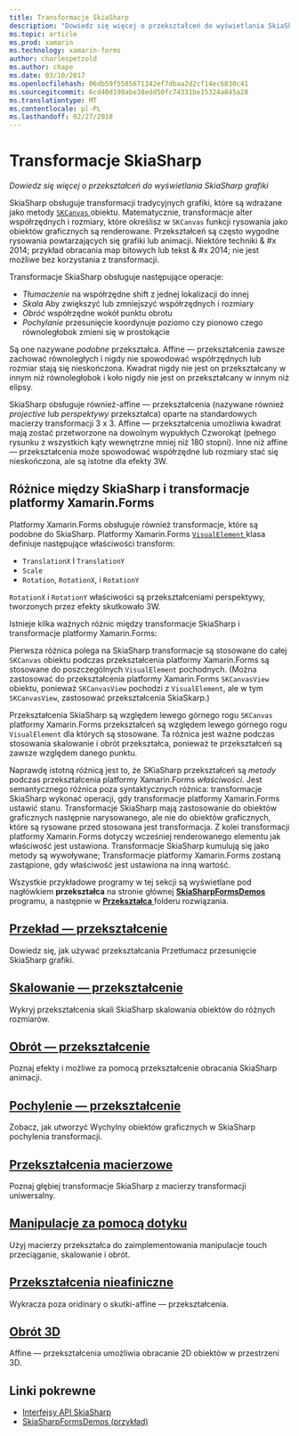 ```yaml
---
title: Transformacje SkiaSharp
description: "Dowiedz się więcej o przekształceń do wyświetlania SkiaSharp grafiki"
ms.topic: article
ms.prod: xamarin
ms.technology: xamarin-forms
author: charlespetzold
ms.author: chape
ms.date: 03/10/2017
ms.openlocfilehash: 06db59f5585671342ef7dbaa2d2cf14ec6830c41
ms.sourcegitcommit: 6cd40d190abe38edd50fc74331be15324a845a28
ms.translationtype: MT
ms.contentlocale: pl-PL
ms.lasthandoff: 02/27/2018
---
```

# <a name="skiasharp-transforms"></a>Transformacje SkiaSharp

_Dowiedz się więcej o przekształceń do wyświetlania SkiaSharp grafiki_

SkiaSharp obsługuje transformacji tradycyjnych grafiki, które są wdrażane jako metody [ `SKCanvas` ](https://developer.xamarin.com/api/type/SkiaSharp.SKCanvas/) obiektu. Matematycznie, transformacje alter współrzędnych i rozmiary, które określisz w `SKCanvas` funkcji rysowania jako obiektów graficznych są renderowane. Przekształceń są często wygodne rysowania powtarzających się grafiki lub animacji. Niektóre techniki & #x 2014; przykład obracania map bitowych lub tekst & #x 2014; nie jest możliwe bez korzystania z transformacji.

Transformacje SkiaSharp obsługuje następujące operacje:

- *Tłumaczenie* na współrzędne shift z jednej lokalizacji do innej
- *Skala* Aby zwiększyć lub zmniejszyć współrzędnych i rozmiary
- *Obróć* współrzędne wokół punktu obrotu
- *Pochylanie* przesunięcie koordynuje poziomo czy pionowo czego równoległobok zmieni się w prostokącie

Są one nazywane *podobne* przekształca. Affine — przekształcenia zawsze zachować równoległych i nigdy nie spowodować współrzędnych lub rozmiar stają się nieskończona. Kwadrat nigdy nie jest on przekształcany w innym niż równoległobok i koło nigdy nie jest on przekształcany w innym niż elipsy.

SkiaSharp obsługuje również-affine — przekształcenia (nazywane również *projective* lub *perspektywy* przekształca) oparte na standardowych macierzy transformacji 3 x 3. Affine — przekształcenia umożliwia kwadrat mają zostać przetworzone na dowolnym wypukłych Czworokąt (pełnego rysunku z wszystkich kąty wewnętrzne mniej niż 180 stopni). Inne niż affine — przekształcenia może spowodować współrzędne lub rozmiary stać się nieskończona, ale są istotne dla efekty 3W.

## <a name="differences-between-skiasharp-and-xamarinforms-transforms"></a>Różnice między SkiaSharp i transformacje platformy Xamarin.Forms

Platformy Xamarin.Forms obsługuje również transformacje, które są podobne do SkiaSharp. Platformy Xamarin.Forms [ `VisualElement` ](https://developer.xamarin.com/api/type/Xamarin.Forms.VisualElement/) klasa definiuje następujące właściwości transform:

- `TranslationX` I `TranslationY`
- `Scale`
- `Rotation`, `RotationX`, i `RotationY`

`RotationX` i `RotationY` właściwości są przekształceniami perspektywy, tworzonych przez efekty skutkowało 3W.

Istnieje kilka ważnych różnic między transformacje SkiaSharp i transformacje platformy Xamarin.Forms:

Pierwsza różnica polega na SkiaSharp transformacje są stosowane do całej `SKCanvas` obiektu podczas przekształcenia platformy Xamarin.Forms są stosowane do poszczególnych `VisualElement` pochodnych. (Można zastosować do przekształcenia platformy Xamarin.Forms `SKCanvasView` obiektu, ponieważ `SKCanvasView` pochodzi z `VisualElement`, ale w tym `SKCanvasView`, zastosować przekształcenia SkiaSkarp.)

Przekształcenia SkiaSharp są względem lewego górnego rogu `SKCanvas` platformy Xamarin.Forms przekształceń są względem lewego górnego rogu `VisualElement` dla których są stosowane. Ta różnica jest ważne podczas stosowania skalowanie i obrót przekształca, ponieważ te przekształceń są zawsze względem danego punktu.

Naprawdę istotną różnicą jest to, że SKiaSharp przekształceń są *metody* podczas przekształcenia platformy Xamarin.Forms *właściwości*. Jest semantycznego różnica poza syntaktycznych różnica: transformacje SkiaSharp wykonać operacji, gdy transformacje platformy Xamarin.Forms ustawić stanu. Transformacje SkiaSharp mają zastosowanie do obiektów graficznych następnie narysowanego, ale nie do obiektów graficznych, które są rysowane przed stosowana jest transformacja. Z kolei transformacji platformy Xamarin.Forms dotyczy wcześniej renderowanego elementu jak właściwość jest ustawiona. Transformacje SkiaSharp kumulują się jako metody są wywoływane; Transformacje platformy Xamarin.Forms zostaną zastąpione, gdy właściwość jest ustawiona na inną wartość.

Wszystkie przykładowe programy w tej sekcji są wyświetlane pod nagłówkiem **przekształca** na stronie głównej [ **SkiaSharpFormsDemos** ](https://developer.xamarin.com/samples/xamarin-forms/SkiaSharpForms/SkiaSharpFormsDemos/) programu, a następnie w [ **Przekształca** ](https://github.com/xamarin/xamarin-forms-samples/tree/master/SkiaSharpForms/SkiaSharpFormsDemos/SkiaSharpFormsDemos/SkiaSharpFormsDemos/Transforms) folderu rozwiązania.

## <a name="the-translate-transformtranslatemd"></a>[Przekład — przekształcenie](translate.md)

Dowiedz się, jak używać przekształcania Przetłumacz przesunięcie SkiaSharp grafiki.

## <a name="the-scale-transformscalemd"></a>[Skalowanie — przekształcenie](scale.md)

Wykryj przekształcenia skali SkiaSharp skalowania obiektów do różnych rozmiarów.

## <a name="the-rotate-transformrotatemd"></a>[Obrót — przekształcenie](rotate.md)

Poznaj efekty i możliwe za pomocą przekształcenie obracania SkiaSharp animacji.

## <a name="the-skew-transformskewmd"></a>[Pochylenie — przekształcenie](skew.md)

Zobacz, jak utworzyć Wychylny obiektów graficznych w SkiaSharp pochylenia transformacji.

## <a name="matrix-transformsmatrixmd"></a>[Przekształcenia macierzowe](matrix.md)

Poznaj głębiej transformacje SkiaSharp z macierzy transformacji uniwersalny.

## <a name="touch-manipulationstouchmd"></a>[Manipulacje za pomocą dotyku](touch.md)

Użyj macierzy przekształca do zaimplementowania manipulacje touch przeciąganie, skalowanie i obrót.

## <a name="non-affine-transformsnon-affinemd"></a>[Przekształcenia nieafiniczne](non-affine.md)

Wykracza poza oridinary o skutki-affine — przekształcenia.

## <a name="3d-rotation3d-rotationmd"></a>[Obrót 3D](3d-rotation.md)

Affine — przekształcenia umożliwia obracanie 2D obiektów w przestrzeni 3D.


## <a name="related-links"></a>Linki pokrewne

- [Interfejsy API SkiaSharp](https://developer.xamarin.com/api/root/SkiaSharp/)
- [SkiaSharpFormsDemos (przykład)](https://developer.xamarin.com/samples/xamarin-forms/SkiaSharpForms/SkiaSharpFormsDemos/)
